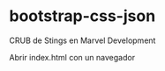bootstrap-css-json
==================

CRUB de Stings en Marvel Development


 Abrir index.html con un navegador
